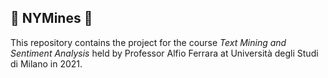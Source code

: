 ## 📰 NYMines 📰

This repository contains the project for the course _Text Mining and Sentiment Analysis_ held by Professor Alfio Ferrara at Università degli Studi di Milano in 2021.

